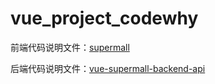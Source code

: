 # vue_project_codewhy
前端代码说明文件：[supermall](.\supermall\README.md)

后端代码说明文件：[vue-supermall-backend-api](.\vue-supermall-backend-api\项目接口.md)